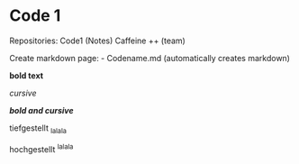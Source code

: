 # Code 1 
Repositories: 
Code1 (Notes)
Caffeine ++ (team)

Create markdown page:
	- Codename.md (automatically creates markdown)

__bold text__

_cursive_

___bold and cursive___

tiefgestellt <sub>lalala

hochgestellt <sup>lalala
